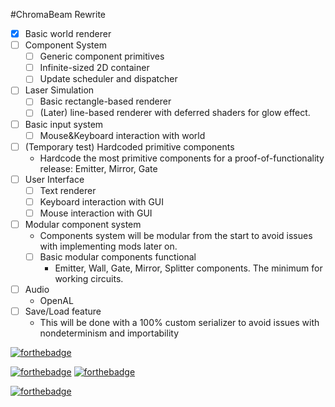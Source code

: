 #ChromaBeam Rewrite
- [x] Basic world renderer
- [ ] Component System
  - [ ] Generic component primitives
  - [ ] Infinite-sized 2D container
  - [ ] Update scheduler and dispatcher
- [ ] Laser Simulation
  - [ ] Basic rectangle-based renderer
  - [ ] (Later) line-based renderer with deferred shaders for glow effect.
- [ ] Basic input system
  - [ ] Mouse&Keyboard interaction with world
- [ ] (Temporary test) Hardcoded primitive components
  - Hardcode the most primitive components for a proof-of-functionality release: Emitter, Mirror, Gate
- [ ] User Interface
  - [ ] Text renderer
  - [ ] Keyboard interaction with GUI
  - [ ] Mouse interaction with GUI
- [ ] Modular component system
  - Components system will be modular from the start to avoid issues with implementing mods later on.
  - [ ] Basic modular components functional
    - Emitter, Wall, Gate, Mirror, Splitter components. The minimum for working circuits.
- [ ] Audio
  - OpenAL
- [ ] Save/Load feature
  - This will be done with a 100% custom serializer to avoid issues with nondeterminism and importability

[![forthebadge](https://forthebadge.com/images/badges/open-source.svg)](https://forthebadge.com)

[![forthebadge](https://forthebadge.com/images/badges/made-with-java.svg)](https://forthebadge.com)
[![forthebadge](https://forthebadge.com/images/badges/designed-in-ms-paint.svg)](https://forthebadge.com)

[![forthebadge](https://forthebadge.com/images/badges/powered-by-black-magic.svg)](https://forthebadge.com)
